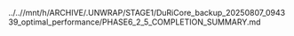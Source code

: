 ../..//mnt/h/ARCHIVE/.UNWRAP/STAGE1/DuRiCore_backup_20250807_094339_optimal_performance/PHASE6_2_5_COMPLETION_SUMMARY.md